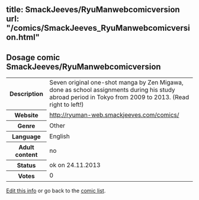 title: SmackJeeves/RyuManwebcomicversion
url: "/comics/SmackJeeves_RyuManwebcomicversion.html"
---
Dosage comic SmackJeeves/RyuManwebcomicversion
-----------------------------------------

<p id="msg"></p>
<script type="text/javascript">
if (window.location.search === '?edit_info_mail=sent_ok') {
  var elem = document.getElementById("msg");
  elem.innerHTML = 'Edited information sucessfully sent for review, which is usually done daily. Thanks!';
  elem.className = 'ok';
}
</script>
<table class="comicinfo">
<tr>
<th>Description</th><td>Seven original one-shot manga by Zen Migawa, done as school assignments during his study abroad period in Tokyo from 2009 to 2013. (Read right to left!)</td>
</tr>
<tr>
<th>Website</th><td><a href="http://ryuman-web.smackjeeves.com/comics/">http://ryuman-web.smackjeeves.com/comics/</a></td>
</tr>
<tr>
<th>Genre</th><td>Other</td>
</tr>
<tr>
<th>Language</th><td>English</td>
</tr>
<tr>
<th>Adult content</th><td>no</td>
</tr>
<tr>
<th>Status</th><td>ok on 24.11.2013</td>
</tr>
<tr>
<th>Votes</th><td>0</td>
</tr>
</table>

[Edit this info](SmackJeeves_RyuManwebcomicversion_edit.html) or go back to the [comic list](../comic-index.html).
